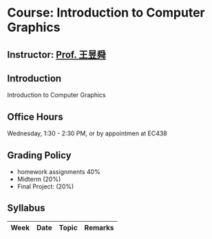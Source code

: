 # Course: Introduction to Computer Graphics
## Instructor: [Prof. 王昱舜](https://www.cs.nctu.edu.tw/members/detail/lin)
## Introduction
Introduction to Computer Graphics
## Office Hours
Wednesday, 1:30 - 2:30 PM, or by appointmen at EC438

## Grading Policy
- homework assignments 40%
- Midterm (20%)
- Final Project: (20%)
 
## Syllabus
| Week |  Date   | Topic                                                                | Remarks                                                    |
| ---- | ------- | ---------------------------------------------------------------------| -----------------------------------------------------------|    
